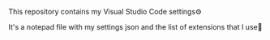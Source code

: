 This repository contains my Visual Studio Code settings⚙

It's a notepad file with my settings json and the list of extensions that I use📝
